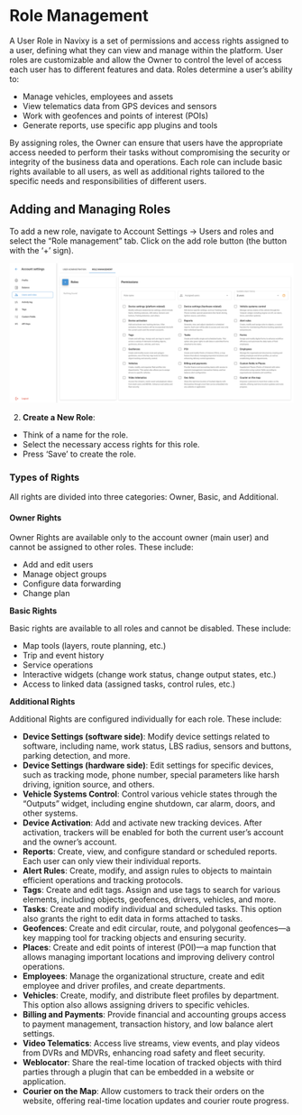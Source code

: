 # Role Management

A User Role in Navixy is a set of permissions and access rights assigned to a user, defining what they can view and manage within the platform. User roles are customizable and allow the Owner to control the level of access each user has to different features and data. Roles determine a user’s ability to:

- Manage vehicles, employees and assets
- View telematics data from GPS devices and sensors
- Work with geofences and points of interest (POIs)
- Generate reports, use specific app plugins and tools

By assigning roles, the Owner can ensure that users have the appropriate access needed to perform their tasks without compromising the security or integrity of the business data and operations. Each role can include basic rights available to all users, as well as additional rights tailored to the specific needs and responsibilities of different users.

## Adding and Managing Roles

To add a new role, navigate to Account Settings → Users and roles and select the “Role management” tab. Click on the add role button (the button with the ‘+’ sign).

![image-20240718-043236.png](attachments/image-20240718-043236.png)

2. **Create a New Role**:

- Think of a name for the role.
- Select the necessary access rights for this role.
- Press ‘Save’ to create the role.

### Types of Rights

All rights are divided into three categories: Owner, Basic, and Additional.

#### Owner Rights

Owner Rights are available only to the account owner (main user) and cannot be assigned to other roles. These include:

- Add and edit users
- Manage object groups
- Configure data forwarding
- Change plan

**Basic Rights**

Basic rights are available to all roles and cannot be disabled. These include:

- Map tools (layers, route planning, etc.)
- Trip and event history
- Service operations
- Interactive widgets (change work status, change output states, etc.)
- Access to linked data (assigned tasks, control rules, etc.)

**Additional Rights**

Additional Rights are configured individually for each role. These include:

- **Device Settings (software side)**: Modify device settings related to software, including name, work status, LBS radius, sensors and buttons, parking detection, and more.
- **Device Settings (hardware side)**: Edit settings for specific devices, such as tracking mode, phone number, special parameters like harsh driving, ignition source, and others.
- **Vehicle Systems Control**: Control various vehicle states through the “Outputs” widget, including engine shutdown, car alarm, doors, and other systems.
- **Device Activation**: Add and activate new tracking devices. After activation, trackers will be enabled for both the current user’s account and the owner’s account.
- **Reports**: Create, view, and configure standard or scheduled reports. Each user can only view their individual reports.
- **Alert Rules**: Create, modify, and assign rules to objects to maintain efficient operations and tracking protocols.
- **Tags**: Create and edit tags. Assign and use tags to search for various elements, including objects, geofences, drivers, vehicles, and more.
- **Tasks**: Create and modify individual and scheduled tasks. This option also grants the right to edit data in forms attached to tasks.
- **Geofences**: Create and edit circular, route, and polygonal geofences—a key mapping tool for tracking objects and ensuring security.
- **Places**: Create and edit points of interest (POI)—a map function that allows managing important locations and improving delivery control operations.
- **Employees**: Manage the organizational structure, create and edit employee and driver profiles, and create departments.
- **Vehicles**: Create, modify, and distribute fleet profiles by department. This option also allows assigning drivers to specific vehicles.
- **Billing and Payments**: Provide financial and accounting groups access to payment management, transaction history, and low balance alert settings.
- **Video Telematics**: Access live streams, view events, and play videos from DVRs and MDVRs, enhancing road safety and fleet security.
- **Weblocator**: Share the real-time location of tracked objects with third parties through a plugin that can be embedded in a website or application.
- **Courier on the Map**: Allow customers to track their orders on the website, offering real-time location updates and courier route progress.